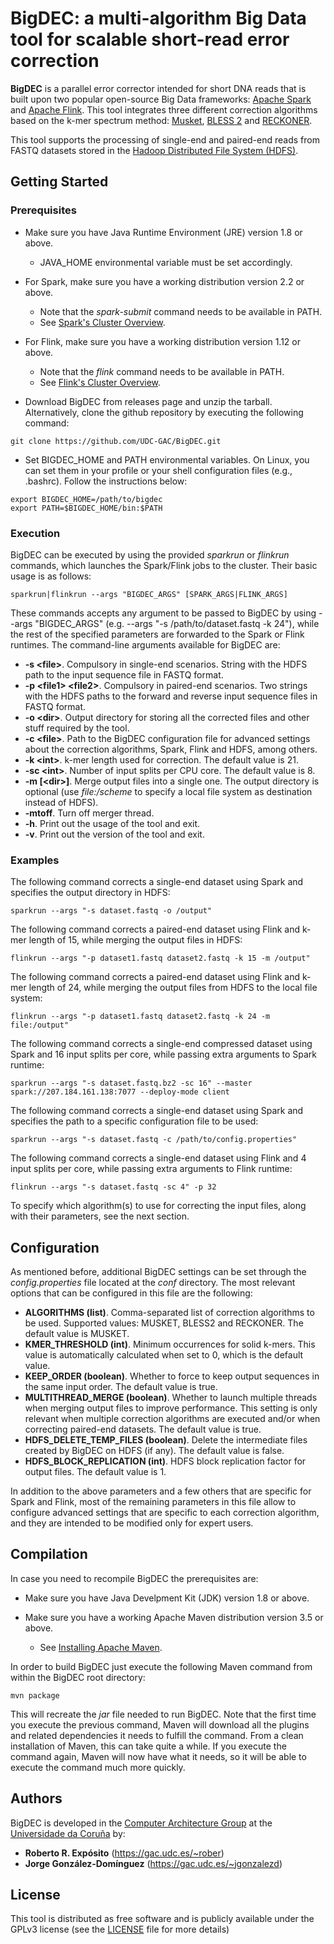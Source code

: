 # BigDEC: a multi-algorithm Big Data tool for scalable short-read error correction

**BigDEC** is a parallel error corrector intended for short DNA reads that is built upon two popular open-source Big Data frameworks: [Apache Spark](https://spark.apache.org) and [Apache Flink](https://flink.apache.org). This tool integrates three different correction algorithms based on the k-mer spectrum method: [Musket](http://musket.sourceforge.net/homepage.htm), [BLESS 2](https://sourceforge.net/projects/bless-ec) and [RECKONER](https://github.com/refresh-bio/RECKONER).

This tool supports the processing of single-end and paired-end reads from FASTQ datasets stored in the [Hadoop Distributed File System (HDFS)](https://hadoop.apache.org/docs/current/hadoop-project-dist/hadoop-hdfs/HdfsDesign.html).

## Getting Started

### Prerequisites

* Make sure you have Java Runtime Environment (JRE) version 1.8 or above.
  * JAVA_HOME environmental variable must be set accordingly.

* For Spark, make sure you have a working distribution version 2.2 or above.
  * Note that the *spark-submit* command needs to be available in PATH.
  * See [Spark's Cluster Overview](https://spark.apache.org/docs/latest/cluster-overview.html).

* For Flink, make sure you have a working distribution version 1.12 or above.
  * Note that the *flink* command needs to be available in PATH.
  * See [Flink's Cluster Overview](https://nightlies.apache.org/flink/flink-docs-release-1.14/docs/concepts/flink-architecture/#anatomy-of-a-flink-cluster).

* Download BigDEC from releases page and unzip the tarball. Alternatively, clone the github repository by executing the following command:

```
git clone https://github.com/UDC-GAC/BigDEC.git
```

* Set BIGDEC_HOME and PATH environmental variables. On Linux, you can set them in your profile or your shell configuration files (e.g., .bashrc). Follow the instructions below:

```
export BIGDEC_HOME=/path/to/bigdec
export PATH=$BIGDEC_HOME/bin:$PATH
```

### Execution

BigDEC can be executed by using the provided *sparkrun* or *flinkrun* commands, which launches the Spark/Flink jobs to the cluster. Their basic usage is as follows:

```
sparkrun|flinkrun --args "BIGDEC_ARGS" [SPARK_ARGS|FLINK_ARGS]
```

These commands accepts any argument to be passed to BigDEC by using --args "BIGDEC_ARGS" (e.g. --args "-s /path/to/dataset.fastq -k 24"), while the rest of the specified parameters are forwarded to the Spark or Flink runtimes. The command-line arguments available for BigDEC are:

* **-s \<file>**. Compulsory in single-end scenarios. String with the HDFS path to the input sequence file in FASTQ format.
* **-p \<file1> \<file2>**. Compulsory in paired-end scenarios. Two strings with the HDFS paths to the forward and reverse input sequence files in FASTQ format.
* **-o \<dir>**. Output directory for storing all the corrected files and other stuff required by the tool.
* **-c \<file>**. Path to the BigDEC configuration file for advanced settings about the correction algorithms, Spark, Flink and HDFS, among others.
* **-k \<int>**. k-mer length used for correction. The default value is 21.
* **-sc \<int>**. Number of input splits per CPU core. The default value is 8.
* **-m [\<dir>]**. Merge output files into a single one. The output directory is optional (use *file:/scheme* to specify a local file system as destination instead of HDFS).
* **-mtoff**. Turn off merger thread.
* **-h**. Print out the usage of the tool and exit.
* **-v**. Print out the version of the tool and exit.

### Examples

The following command corrects a single-end dataset using Spark and specifies the output directory in HDFS:

```
sparkrun --args "-s dataset.fastq -o /output"
```

The following command corrects a paired-end dataset using Flink and k-mer length of 15, while merging the output files in HDFS:

```
flinkrun --args "-p dataset1.fastq dataset2.fastq -k 15 -m /output"
```

The following command corrects a paired-end dataset using Flink and k-mer length of 24, while merging the output files from HDFS to the local file system:

```
flinkrun --args "-p dataset1.fastq dataset2.fastq -k 24 -m file:/output"
```

The following command corrects a single-end compressed dataset using Spark and 16 input splits per core, while passing extra arguments to Spark runtime:

```
sparkrun --args "-s dataset.fastq.bz2 -sc 16" --master spark://207.184.161.138:7077 --deploy-mode client
```

The following command corrects a single-end dataset using Spark and specifies the path to a specific configuration file to be used:

```
sparkrun --args "-s dataset.fastq -c /path/to/config.properties"
```

The following command corrects a single-end dataset using Flink and 4 input splits per core, while passing extra arguments to Flink runtime:

```
flinkrun --args "-s dataset.fastq -sc 4" -p 32
```

To specify which algorithm(s) to use for correcting the input files, along with their parameters, see the next section.

## Configuration

As mentioned before, additional BigDEC settings can be set through the *config.properties* file located at the *conf* directory. The most relevant options that can be configured in this file are the following:

* **ALGORITHMS (list)**. Comma-separated list of correction algorithms to be used. Supported values: MUSKET, BLESS2 and RECKONER. The default value is MUSKET.
* **KMER_THRESHOLD (int)**. Minimum occurrences for solid k-mers. This value is automatically calculated when set to 0, which is the default value.
* **KEEP_ORDER (boolean)**. Whether to force to keep output sequences in the same input order. The default value is true.
* **MULTITHREAD_MERGE (boolean)**. Whether to launch multiple threads when merging output files to improve performance. This setting is only relevant when multiple correction algorithms are executed and/or when correcting paired-end datasets. The default value is true.
* **HDFS_DELETE_TEMP_FILES (boolean)**. Delete the intermediate files created by BigDEC on HDFS (if any). The default value is false.
* **HDFS_BLOCK_REPLICATION (int)**. HDFS block replication factor for output files. The default value is 1.

In addition to the above parameters and a few others that are specific for Spark and Flink, most of the remaining parameters in this file allow to configure advanced settings that are specific to each correction algorithm, and they are intended to be modified only for expert users.

## Compilation

In case you need to recompile BigDEC the prerequisites are:

* Make sure you have Java Develpment Kit (JDK) version 1.8 or above.

* Make sure you have a working Apache Maven distribution version 3.5 or above.
  * See [Installing Apache Maven](https://maven.apache.org/install.html).

In order to build BigDEC just execute the following Maven command from within the BigDEC root directory:

```
mvn package
```

This will recreate the *jar* file needed to run BigDEC. Note that the first time you execute the previous command, Maven will download all the plugins and related dependencies it needs to fulfill the command. From a clean installation of Maven, this can take quite a while. If you execute the command again, Maven will now have what it needs, so it will be able to execute the command much more quickly.

## Authors

BigDEC is developed in the [Computer Architecture Group](https://gac.udc.es/?page_id=770&lang=en) at the [Universidade da Coruña](https://www.udc.es/en) by:

* **Roberto R. Expósito** (https://gac.udc.es/~rober)
* **Jorge González-Domínguez** (https://gac.udc.es/~jgonzalezd)

## License

This tool is distributed as free software and is publicly available under the GPLv3 license (see the [LICENSE](LICENSE) file for more details)
